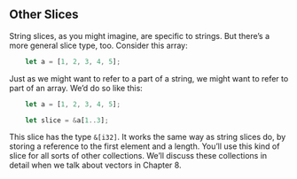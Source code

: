 ## Other Slices

String slices, as you might imagine, are specific to strings. But there’s a more general slice type, too. Consider this array:

```rust
    let a = [1, 2, 3, 4, 5];
```

Just as we might want to refer to a part of a string, we might want to refer to part of an array. We’d do so like this:

```rust
    let a = [1, 2, 3, 4, 5];

    let slice = &a[1..3];
```

This slice has the type `&[i32]`. It works the same way as string slices do, by storing a reference to the first element and a length. You’ll use this kind of slice for all sorts of other collections. We’ll discuss these collections in detail when we talk about vectors in Chapter 8.

